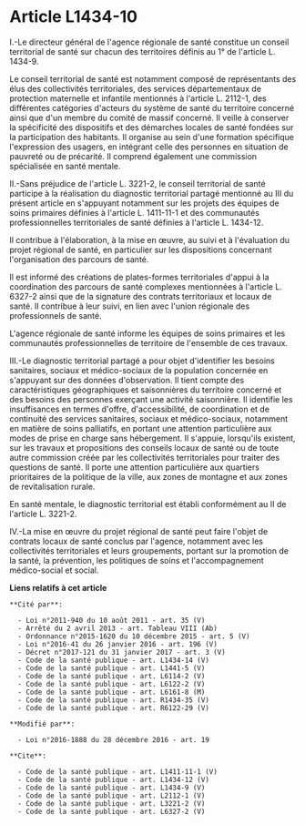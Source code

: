 # Article L1434-10

I.-Le directeur général de l'agence régionale de santé constitue un conseil territorial de santé sur chacun des territoires
définis au 1° de l'article L. 1434-9. 

Le conseil territorial de santé est notamment composé de représentants des élus des collectivités territoriales, des services
départementaux de protection maternelle et infantile mentionnés à l'article L. 2112-1, des différentes catégories d'acteurs
du système de santé du territoire concerné ainsi que d'un membre du comité de massif concerné. Il veille à conserver la
spécificité des dispositifs et des démarches locales de santé fondées sur la participation des habitants. Il organise au sein
d'une formation spécifique l'expression des usagers, en intégrant celle des personnes en situation de pauvreté ou de
précarité. Il comprend également une commission spécialisée en santé mentale. 

II.-Sans préjudice de l'article L. 3221-2, le conseil territorial de santé participe à la réalisation du diagnostic
territorial partagé mentionné au III du présent article en s'appuyant notamment sur les projets des équipes de soins
primaires définies à l'article L. 1411-11-1 et des communautés professionnelles territoriales de santé définies à l'article
L. 1434-12. 

Il contribue à l'élaboration, à la mise en œuvre, au suivi et à l'évaluation du projet régional de santé, en particulier sur
les dispositions concernant l'organisation des parcours de santé. 

Il est informé des créations de plates-formes territoriales d'appui à la coordination des parcours de santé complexes
mentionnées à l'article L. 6327-2 ainsi que de la signature des contrats territoriaux et locaux de santé. Il contribue à leur
suivi, en lien avec l'union régionale des professionnels de santé. 

L'agence régionale de santé informe les équipes de soins primaires et les communautés professionnelles de territoire de
l'ensemble de ces travaux. 

III.-Le diagnostic territorial partagé a pour objet d'identifier les besoins sanitaires, sociaux et médico-sociaux de la
population concernée en s'appuyant sur des données d'observation. Il tient compte des caractéristiques géographiques et
saisonnières du territoire concerné et des besoins des personnes exerçant une activité saisonnière. Il identifie les
insuffisances en termes d'offre, d'accessibilité, de coordination et de continuité des services sanitaires, sociaux et
médico-sociaux, notamment en matière de soins palliatifs, en portant une attention particulière aux modes de prise en charge
sans hébergement. Il s'appuie, lorsqu'ils existent, sur les travaux et propositions des conseils locaux de santé ou de toute
autre commission créée par les collectivités territoriales pour traiter des questions de santé. Il porte une attention
particulière aux quartiers prioritaires de la politique de la ville, aux zones de montagne et aux zones de revitalisation
rurale. 

En santé mentale, le diagnostic territorial est établi conformément au II de l'article L. 3221-2. 

IV.-La mise en œuvre du projet régional de santé peut faire l'objet de contrats locaux de santé conclus par l'agence,
notamment avec les collectivités territoriales et leurs groupements, portant sur la promotion de la santé, la prévention, les
politiques de soins et l'accompagnement médico-social et social.

**Liens relatifs à cet article**

	**Cité par**:

	  - Loi n°2011-940 du 10 août 2011 - art. 35 (V)
	  - Arrêté du 2 avril 2013 - art. Tableau VIII (Ab)
	  - Ordonnance n°2015-1620 du 10 décembre 2015 - art. 5 (V)
	  - Loi n°2016-41 du 26 janvier 2016 - art. 196 (V)
	  - Décret n°2017-121 du 31 janvier 2017 - art. 3 (V)
	  - Code de la santé publique - art. L1434-14 (V)
	  - Code de la santé publique - art. L1441-5 (V)
	  - Code de la santé publique - art. L6114-2 (V)
	  - Code de la santé publique - art. L6122-2 (V)
	  - Code de la santé publique - art. L6161-8 (M)
	  - Code de la santé publique - art. R1434-35 (V)
	  - Code de la santé publique - art. R6122-29 (V)

	**Modifié par**:

	  - Loi n°2016-1888 du 28 décembre 2016 - art. 19

	**Cite**:

	  - Code de la santé publique - art. L1411-11-1 (V)
	  - Code de la santé publique - art. L1434-12 (V)
	  - Code de la santé publique - art. L1434-9 (V)
	  - Code de la santé publique - art. L2112-1 (V)
	  - Code de la santé publique - art. L3221-2 (V)
	  - Code de la santé publique - art. L6327-2 (V)

